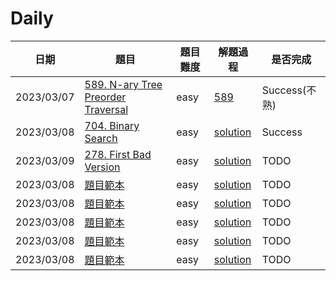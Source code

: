 # Daily

| 日期       | 題目                                                                                               | 題目難度 | 解題過程                                               | 是否完成      |
| ---------- | -------------------------------------------------------------------------------------------------- | -------- | ------------------------------------------------------ | ------------- |
| 2023/03/07 | [589. N-ary Tree Preorder Traversal](https://leetcode.com/problems/n-ary-tree-preorder-traversal/) | easy     | [589](/solution/easy/589-NaryTreePreorderTraversal.md) | Success(不熟) |
| 2023/03/08 | [704. Binary Search](https://leetcode.com/problems/binary-search/)                                 | easy     | [solution](/solution/easy/704-BinarySearch.md)         | Success       |
| 2023/03/09 | [278. First Bad Version](https://leetcode.com/problems/first-bad-version/)                         | easy     | [solution](/solution/solution/easy)                    | TODO          |
| 2023/03/08 | [題目範本](https://leetcode.com/problems/)                                                         | easy     | [solution](/solution/solution/easy)                    | TODO          |
| 2023/03/08 | [題目範本](https://leetcode.com/problems/)                                                         | easy     | [solution](/solution/solution/easy)                    | TODO          |
| 2023/03/08 | [題目範本](https://leetcode.com/problems/)                                                         | easy     | [solution](/solution/solution/easy)                    | TODO          |
| 2023/03/08 | [題目範本](https://leetcode.com/problems/)                                                         | easy     | [solution](/solution/solution/easy)                    | TODO          |
| 2023/03/08 | [題目範本](https://leetcode.com/problems/)                                                         | easy     | [solution](/solution/solution/easy)                    | TODO          |
